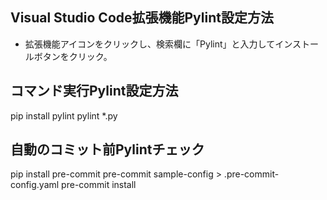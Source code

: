 ## Visual Studio Code拡張機能Pylint設定方法
- 拡張機能アイコンをクリックし、検索欄に「Pylint」と入力してインストールボタンをクリック。

## コマンド実行Pylint設定方法
pip install pylint
pylint *.py

## 自動のコミット前Pylintチェック
pip install pre-commit
pre-commit sample-config > .pre-commit-config.yaml
pre-commit install
